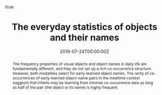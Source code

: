 ---
abstract: The frequency properties of visual objects and object names in daily life are fundamentally different, and they do not set up a rich co-occurrence structure. However, both modalities select for early-learned object names. The rarity of co-occurrences of early-learned object-name pairs in the mealtime context suggests that infants may be learning from minimal co-occurrence data as long as half of the pair (the object or its name) is highly frequent.
address:
  city: Montreal
  country: Canada
  postcode: ""
  region: 
  street:
all_day: true
authors: []
date: "2019-07-24T00:00:00Z"
date_end: "2019-07-27T00:00:00Z"
event: 41st Annual Meeting of the Cognitive Science Society
event_url: https://cognitivesciencesociety.org/cogsci-2019/
featured: false
image:
  caption: 
  focal_point: 
links:
- icon: twitter
  icon_pack: fab
  name: Follow
  url: https://twitter.com/e_clerkin
location: Palais des Congrès de Montréal
math: true
projects:
- external-project
publishDate: "2017-01-01T00:00:00Z"
slides: 
summary: The frequency properties of visual objects and object names in daily life are fundamentally different, and they do not set up a rich co-occurrence structure. However, both modalities select for early-learned object names. The rarity of co-occurrences of early-learned object-name pairs in the mealtime context suggests that infants may be learning from minimal co-occurrence data as long as half of the pair (the object or its name) is highly frequent.
tags:
- Natural Statistics
- Object name learning
title: The everyday statistics of objects and their names
url_code: ""
url_pdf: ""
url_slides: "clerkinCogSci_Talk_7_24.pptx"
url_video: ""
---